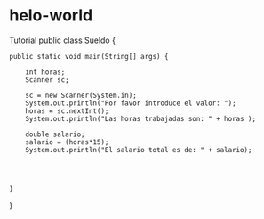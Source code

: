 # helo-world
Tutorial
public class Sueldo {

	public static void main(String[] args) {
		
		int horas;
		Scanner sc;
		
		sc = new Scanner(System.in);
		System.out.println("Por favor introduce el valor: ");
		horas = sc.nextInt();
		System.out.println("Las horas trabajadas son: " + horas );
		
		double salario;
		salario = (horas*15);
		System.out.println("El salario total es de: " + salario);
		
		
		

	}

}
